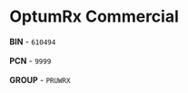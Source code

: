 # OptumRx Commercial
<b>BIN</b> - `610494`</br></br>
<b>PCN</b> - `9999`</br></br>
<b>GROUP</b> - `PRUWRX`